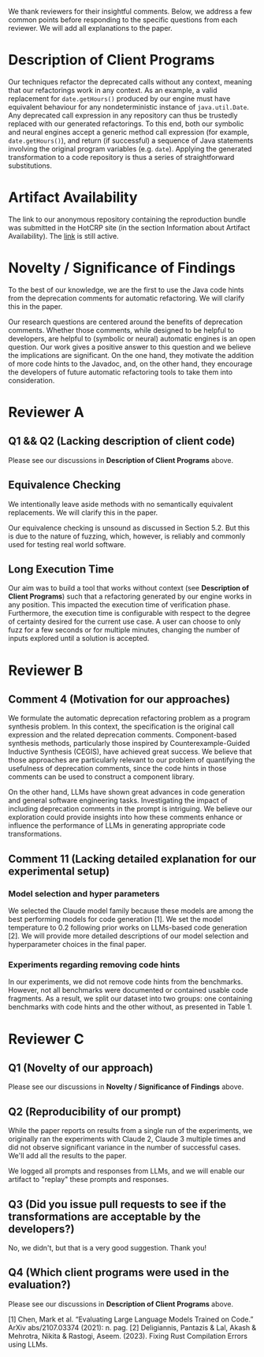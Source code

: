 We thank reviewers for their insightful comments. Below, we address a few common points before responding to the specific questions from each reviewer. We will add all explanations to the paper.

# Description of Client Programs
Our techniques refactor the deprecated calls without any context, meaning that our refactorings work in any context. As an example, a valid replacement for `date.getHours()` produced by our engine must have equivalent behaviour for any nondeterministic instance of `java.util.Date`. Any deprecated call expression in any repository can thus be trustedly replaced with our generated refactorings. To this end, both our symbolic and neural engines accept a generic method call expression (for example, `date.getHours()`), and return (if successful) a sequence of Java statements involving the original program variables (e.g. `date`). Applying the generated transformation to a code repository is thus a series of straightforward substitutions.

# Artifact Availability
The link to our anonymous repository containing the reproduction bundle was submitted in the HotCRP site (in the section Information about Artifact Availability). The [link](https://anonymous.4open.science/r/refactoring-synthesis-3078/README.md) is still active.

# Novelty / Significance of Findings
To the best of our knowledge, we are the first to use the Java code hints from the deprecation comments for automatic refactoring. We will clarify this in the paper. 

Our research questions are centered around the benefits of deprecation comments. Whether those comments, while designed to be helpful to developers, are helpful to (symbolic or neural) automatic engines is an open question. Our work gives a positive answer to this question and we believe the implications are significant. On the one hand, they motivate the addition of more code hints to the Javadoc, and, on the other hand, they encourage the developers of future automatic refactoring tools to take them into consideration.

# Reviewer A
## Q1 && Q2 (Lacking description of client code)
Please see our discussions in __Description of Client Programs__ above. 

## Equivalence Checking
We intentionally leave aside methods with no semantically equivalent replacements. We will clarify this in the paper.

Our equivalence checking is unsound as discussed in Section 5.2. But this is due to the nature of fuzzing, which, however, is reliably and commonly used for testing real world software.

## Long Execution Time
Our aim was to build a tool that works without context (see __Description of Client Programs__) such that a refactoring generated by our engine works in any position. This impacted the execution time of verification phase. Furthermore, the execution time is configurable with respect to the degree of certainty desired for the current use case. A user can choose to only fuzz for a few seconds or for multiple minutes, changing the number of inputs explored until a solution is accepted.

# Reviewer B
## Comment 4 (Motivation for our approaches)
We formulate the automatic deprecation refactoring problem as a program synthesis problem. In this context, the specification is the original call expression and the related deprecation comments. Component-based synthesis methods, particularly those inspired by Counterexample-Guided Inductive Synthesis (CEGIS), have achieved great success. We believe that those approaches are particularly relevant to our problem of quantifying the usefulness of deprecation comments, since the code hints in those comments can be used to construct a component library.

On the other hand, LLMs have shown great advances in code generation and general software engineering tasks. Investigating the impact of including deprecation comments in the prompt is intriguing. We believe our exploration could provide insights into how these comments enhance or influence the performance of LLMs in generating appropriate code transformations.

## Comment 11 (Lacking detailed explanation for our experimental setup)
### Model selection and hyper parameters
We selected the Claude model family because these models are among the best performing models for code generation [1]. We set the model temperature to 0.2 following prior works on LLMs-based code generation [2]. We will provide more detailed descriptions of our model selection and hyperparameter choices in the final paper.

### Experiments regarding removing code hints
In our experiments, we did not remove code hints from the benchmarks. However, not all benchmarks were documented or contained usable code fragments.  As a result, we split our dataset into two groups: one containing benchmarks with code hints and the other without, as presented in Table 1.

# Reviewer C
## Q1 (Novelty of our approach)
Please see our discussions in __Novelty / Significance of Findings__ above. 

## Q2 (Reproducibility of our prompt)
While the paper reports on results from a single run of the experiments, we originally ran the experiments with Claude 2, Claude 3 multiple times and did not observe significant variance in the number of successful cases. We'll add all the results to the paper.

We logged all prompts and responses from LLMs, and we will enable our artifact to "replay" these prompts and responses.

## Q3 (Did you issue pull requests to see if the transformations are acceptable by the developers?)
No, we didn't, but that is a very good suggestion. Thank you!

## Q4 (Which client programs were used in the evaluation?)
Please see our discussions in __Description of Client Programs__ above. 



[1] Chen, Mark et al. “Evaluating Large Language Models Trained on Code.” ArXiv abs/2107.03374 (2021): n. pag.
[2] Deligiannis, Pantazis & Lal, Akash & Mehrotra, Nikita & Rastogi, Aseem. (2023). Fixing Rust Compilation Errors using LLMs. 

